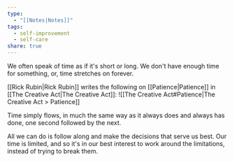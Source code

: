 ```yaml
---
type:
  - "[[Notes|Notes]]"
tags:
  - self-improvement
  - self-care
share: true
---
```


We often speak of time as if it's short or long. We don't have enough time for something, or, time stretches on forever.

[[Rick Rubin|Rick Rubin]] writes the following on [[Patience|Patience]] in [[The Creative Act|The Creative Act]]:
![[The Creative Act#Patience|The Creative Act > Patience]]

Time simply flows, in much the same way as it always does and always has done, one second followed by the next.

All we can do is follow along and make the decisions that serve us best. Our time is limited, and so it's in our best interest to work around the limitations, instead of trying to break them.



